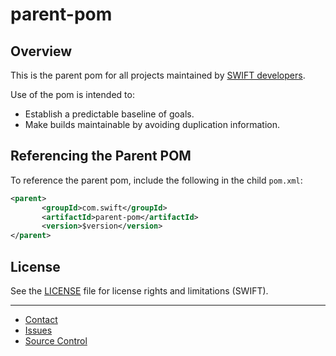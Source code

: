 # parent-pom

## Overview

This is the parent pom for all projects maintained by [SWIFT developers](https://github.com/orgs/swiftinc/people).

Use of the pom is intended to:

* Establish a predictable baseline of goals.
* Make builds maintainable by avoiding duplication information.

## Referencing the Parent POM

To reference the parent pom, include the following in the child `pom.xml`:

```xml
<parent>
       <groupId>com.swift</groupId>
       <artifactId>parent-pom</artifactId>
       <version>$version</version>
</parent>
```

## License

See the [LICENSE](LICENSE.md) file for license rights and limitations (SWIFT).

----
* [Contact](mailto:support@case.swift.com)
* [Issues](https://github.com/swiftinc/parent-pom/issues)
* [Source Control](https://github.com/swiftinc/parent-pom/)
